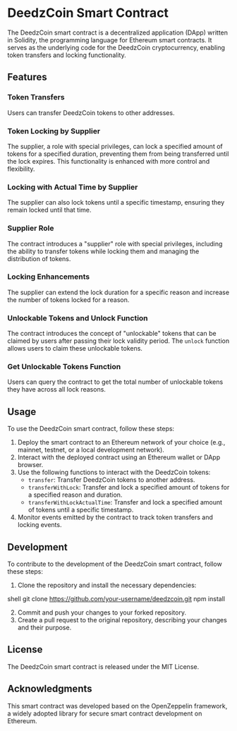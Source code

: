 # DeedzCoin Smart Contract

The DeedzCoin smart contract is a decentralized application (DApp) written in Solidity, the programming language for Ethereum smart contracts. It serves as the underlying code for the DeedzCoin cryptocurrency, enabling token transfers and locking functionality.

## Features

### Token Transfers

Users can transfer DeedzCoin tokens to other addresses.

### Token Locking by Supplier

The supplier, a role with special privileges, can lock a specified amount of tokens for a specified duration, preventing them from being transferred until the lock expires. This functionality is enhanced with more control and flexibility.

### Locking with Actual Time by Supplier

The supplier can also lock tokens until a specific timestamp, ensuring they remain locked until that time.

### Supplier Role

The contract introduces a "supplier" role with special privileges, including the ability to transfer tokens while locking them and managing the distribution of tokens.

### Locking Enhancements

The supplier can extend the lock duration for a specific reason and increase the number of tokens locked for a reason.

### Unlockable Tokens and Unlock Function

The contract introduces the concept of "unlockable" tokens that can be claimed by users after passing their lock validity period. The `unlock` function allows users to claim these unlockable tokens.

### Get Unlockable Tokens Function

Users can query the contract to get the total number of unlockable tokens they have across all lock reasons.


## Usage

To use the DeedzCoin smart contract, follow these steps:

1. Deploy the smart contract to an Ethereum network of your choice (e.g., mainnet, testnet, or a local development network).
2. Interact with the deployed contract using an Ethereum wallet or DApp browser.
3. Use the following functions to interact with the DeedzCoin tokens:
   - `transfer`: Transfer DeedzCoin tokens to another address.
   - `transferWithLock`: Transfer and lock a specified amount of tokens for a specified reason and duration.
   - `transferWithLockActualTime`: Transfer and lock a specified amount of tokens until a specific timestamp.
4. Monitor events emitted by the contract to track token transfers and locking events.

## Development

To contribute to the development of the DeedzCoin smart contract, follow these steps:

1. Clone the repository and install the necessary dependencies:

shell
git clone https://github.com/your-username/deedzcoin.git
npm install
     
  
2. Commit and push your changes to your forked repository.
3. Create a pull request to the original repository, describing your changes and their purpose.

## License
The DeedzCoin smart contract is released under the MIT License.

## Acknowledgments
This smart contract was developed based on the OpenZeppelin framework, a widely adopted library for secure smart contract development on Ethereum.


   
 
   
   
